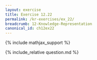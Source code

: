 ```yaml
---
layout: exercise
title: Exercise 12.22
permalink: /kr-exercises/ex_22/
breadcrumb: 12-Knowledge-Representation
canonical_id: ch12ex22
---
```


{% include mathjax_support %}
<div id="hiddden">{% include_relative question.md %}</div>